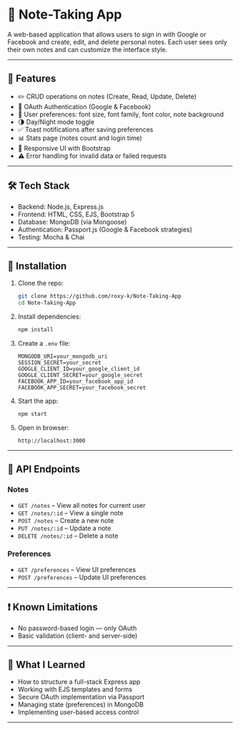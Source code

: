 # 📝 Note-Taking App

A web-based application that allows users to sign in with Google or Facebook and create, edit, and delete personal notes. Each user sees only their own notes and can customize the interface style.

---

## 🚀 Features

- ✏️ CRUD operations on notes (Create, Read, Update, Delete)
- 🔐 OAuth Authentication (Google & Facebook)
- 🎨 User preferences: font size, font family, font color, note background
- 🌗 Day/Night mode toggle
- ✅ Toast notifications after saving preferences
- 📊 Stats page (notes count and login time)
- 📱 Responsive UI with Bootstrap
- ⚠️ Error handling for invalid data or failed requests

---

## 🛠 Tech Stack

- Backend: Node.js, Express.js
- Frontend: HTML, CSS, EJS, Bootstrap 5
- Database: MongoDB (via Mongoose)
- Authentication: Passport.js (Google & Facebook strategies)
- Testing: Mocha & Chai

---

## 📁 Installation

1. Clone the repo:
   ```bash
   git clone https://github.com/roxy-k/Note-Taking-App
   cd Note-Taking-App
   ```

2. Install dependencies:
   ```bash
   npm install
   ```

3. Create a `.env` file:
   ```
   MONGODB_URI=your_mongodb_uri
   SESSION_SECRET=your_secret
   GOOGLE_CLIENT_ID=your_google_client_id
   GOOGLE_CLIENT_SECRET=your_google_secret
   FACEBOOK_APP_ID=your_facebook_app_id
   FACEBOOK_APP_SECRET=your_facebook_secret
   ```

4. Start the app:
   ```bash
   npm start
   ```

5. Open in browser:
   ```
   http://localhost:3000
   ```

---

## 📌 API Endpoints

### Notes
- `GET /notes` – View all notes for current user
- `GET /notes/:id` – View a single note
- `POST /notes` – Create a new note
- `PUT /notes/:id` – Update a note
- `DELETE /notes/:id` – Delete a note

### Preferences
- `GET /preferences` – View UI preferences
- `POST /preferences` – Update UI preferences

---

## ❗ Known Limitations

- No password-based login — only OAuth
- Basic validation (client- and server-side)


---

## 🧠 What I Learned

- How to structure a full-stack Express app
- Working with EJS templates and forms
- Secure OAuth implementation via Passport
- Managing state (preferences) in MongoDB
- Implementing user-based access control

---



